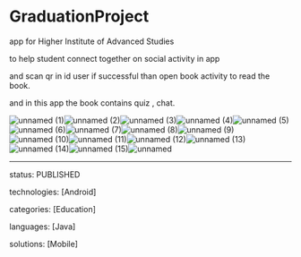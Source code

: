 # GraduationProject
app for Higher Institute of Advanced Studies 

to help student connect together on social activity in app

and scan qr in id user if successful than open book activity to read the book.

and in this app the book contains quiz , chat.

![unnamed (1)](https://user-images.githubusercontent.com/29871113/69908338-daf7b600-13ef-11ea-83c1-9786ee1cd50e.png)![unnamed (2)](https://user-images.githubusercontent.com/29871113/69908339-daf7b600-13ef-11ea-9f73-cb42442a4bfe.png)![unnamed (3)](https://user-images.githubusercontent.com/29871113/69908340-daf7b600-13ef-11ea-8513-24857fa9d070.png)![unnamed (4)](https://user-images.githubusercontent.com/29871113/69908341-db904c80-13ef-11ea-9dee-5bf97fcef516.png)![unnamed (5)](https://user-images.githubusercontent.com/29871113/69908342-db904c80-13ef-11ea-96f4-ecd0bc398277.png)![unnamed (6)](https://user-images.githubusercontent.com/29871113/69908343-dc28e300-13ef-11ea-89ab-f9c023d3be33.png)![unnamed (7)](https://user-images.githubusercontent.com/29871113/69908344-dc28e300-13ef-11ea-81f9-5a4e17d336ef.png)![unnamed (8)](https://user-images.githubusercontent.com/29871113/69908345-dcc17980-13ef-11ea-85d8-fd95d8e82aaf.png)![unnamed (9)](https://user-images.githubusercontent.com/29871113/69908346-dcc17980-13ef-11ea-84c7-b91ab09cc72d.png)![unnamed (10)](https://user-images.githubusercontent.com/29871113/69908347-dcc17980-13ef-11ea-941f-6e32894a9679.png)![unnamed (11)](https://user-images.githubusercontent.com/29871113/69908348-dd5a1000-13ef-11ea-915b-c6b5d93b4569.png)![unnamed (12)](https://user-images.githubusercontent.com/29871113/69908349-dd5a1000-13ef-11ea-9c06-1b395709cfdd.png)![unnamed (13)](https://user-images.githubusercontent.com/29871113/69908350-dd5a1000-13ef-11ea-9dab-0762e870e841.png)![unnamed (14)](https://user-images.githubusercontent.com/29871113/69908351-ddf2a680-13ef-11ea-8434-144b1174af50.png)![unnamed (15)](https://user-images.githubusercontent.com/29871113/69908352-ddf2a680-13ef-11ea-9055-231f5f92dbc1.png)![unnamed](https://user-images.githubusercontent.com/29871113/69908353-ddf2a680-13ef-11ea-8b4f-21d45eb27fb7.png)


---
status:       PUBLISHED 

technologies: [Android] 

categories:   [Education] 

languages:    [Java] 

solutions:    [Mobile] 

 

 
